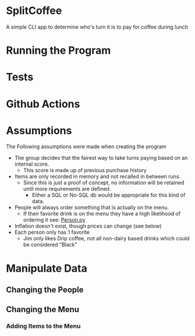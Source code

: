 # SplitCoffee
A simple CLI app to determine who's turn it is to pay for coffee during lunch


# Running the Program

# Tests

# Github Actions

# Assumptions
The Following assumptions were made when creating the program
 - The group decides that the fairest way to take turns paying based on an internal score. 
   - This score is made up of previous purchase history
 - Items are only recorded in memory and not recalled in between runs.
   - Since this is just a proof of concept, no information will be retained until more requirements are defined.
     - Either a SQL or No-SQL db would be appropriate for this kind of data. 
 - People will always order something that is actually on the menu. 
   - If their favorite drink is on the menu they have a high likelihood of ordering it see: [Person.py](splitcoffee/model/Person.py)
 - Inflation doesn't exist, though prices can change (see below)
 - Each person only has 1 favorite
   - Jim only likes Drip coffee, not all non-dairy based drinks which could be considered "Black"

# Manipulate Data

## Changing the People


## Changing the Menu

### Adding Items to the Menu

